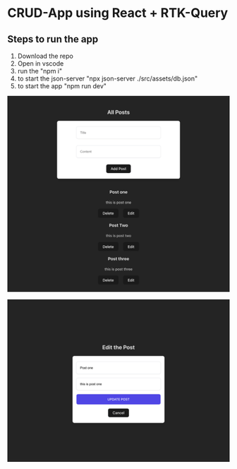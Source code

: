 # CRUD-App using React + RTK-Query

## Steps to run the app
1) Download the repo
2) Open in vscode
3) run the "npm i"
4) to start the json-server "npx json-server ./src/assets/db.json" 
5) to start the app "npm run dev"

![PC](./src/assets/localhost_5173_.png "This is a sample image")

![PC](./src/assets/localhost_5173_%20(1).png "This is a sample image")
